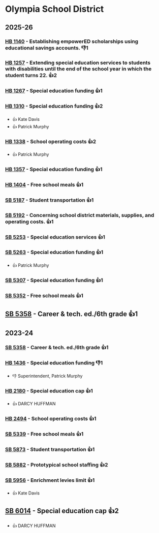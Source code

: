 # Olympia School District
## 2025-26

### [HB 1140](/bill/2025-26/hb/1140/) - Establishing empowerED scholarships using educational savings accounts.  👎1 

### [HB 1257](/bill/2025-26/hb/1257/) - Extending special education services to students with disabilities until the end of the school year in which the student turns 22. 👍2  

### [HB 1267](/bill/2025-26/hb/1267/) - Special education funding 👍1  

### [HB 1310](/bill/2025-26/hb/1310/) - Special education funding 👍2  
* 👍 Kate Davis
* 👍 Patrick Murphy

### [HB 1338](/bill/2025-26/hb/1338/) - School operating costs 👍2  
* 👍 Patrick Murphy

### [HB 1357](/bill/2025-26/hb/1357/) - Special education funding 👍1  

### [HB 1404](/bill/2025-26/hb/1404/) - Free school meals 👍1  

### [SB 5187](/bill/2025-26/sb/5187/) - Student transportation 👍1  

### [SB 5192](/bill/2025-26/sb/5192/) - Concerning school district materials, supplies, and operating costs. 👍1  

### [SB 5253](/bill/2025-26/sb/5253/) - Special education services 👍1  

### [SB 5263](/bill/2025-26/sb/5263/) - Special education funding 👍1  
* 👍 Patrick Murphy

### [SB 5307](/bill/2025-26/sb/5307/) - Special education funding 👍1  

### [SB 5352](/bill/2025-26/sb/5352/) - Free school meals 👍1  

## [SB 5358](/bill/2025-26/sb/5358/) - Career & tech. ed./6th grade 👍1  

## 2023-24

### [SB 5358](/bill/2023-24/sb/5358/) - Career & tech. ed./6th grade 👍1  

### [HB 1436](/bill/2023-24/hb/1436/) - Special education funding  👎1 
* 👎 Superintendent, Patrick Murphy

### [HB 2180](/bill/2023-24/hb/2180/) - Special education cap 👍1  
* 👍 DARCY HUFFMAN

### [HB 2494](/bill/2023-24/hb/2494/) - School operating costs 👍1  

### [SB 5339](/bill/2023-24/sb/5339/) - Free school meals 👍1  

### [SB 5873](/bill/2023-24/sb/5873/) - Student transportation 👍1  

### [SB 5882](/bill/2023-24/sb/5882/) - Prototypical school staffing 👍2  

### [SB 5956](/bill/2023-24/sb/5956/) - Enrichment levies limit 👍1  
* 👍 Kate Davis

## [SB 6014](/bill/2023-24/sb/6014/) - Special education cap 👍2  
* 👍 DARCY HUFFMAN
